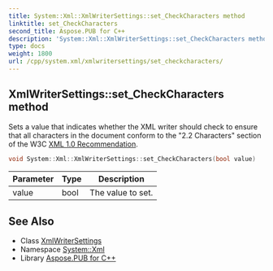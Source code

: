 ```yaml
---
title: System::Xml::XmlWriterSettings::set_CheckCharacters method
linktitle: set_CheckCharacters
second_title: Aspose.PUB for C++
description: 'System::Xml::XmlWriterSettings::set_CheckCharacters method. Sets a value that indicates whether the XML writer should check to ensure that all characters in the document conform to the "2.2 Characters" section of the W3C  in C++.'
type: docs
weight: 1800
url: /cpp/system.xml/xmlwritersettings/set_checkcharacters/
---
```

## XmlWriterSettings::set_CheckCharacters method


Sets a value that indicates whether the XML writer should check to ensure that all characters in the document conform to the "2.2 Characters" section of the W3C [XML 1.0 Recommendation](https://www.w3.org/TR/REC-xml/#charsets).

```cpp
void System::Xml::XmlWriterSettings::set_CheckCharacters(bool value)
```


| Parameter | Type | Description |
| --- | --- | --- |
| value | bool | The value to set. |

## See Also

* Class [XmlWriterSettings](../)
* Namespace [System::Xml](../../)
* Library [Aspose.PUB for C++](../../../)
